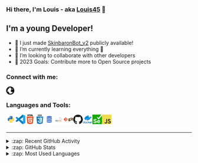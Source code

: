 ### Hi there, I'm Louis - aka [Louis45][website] 👋 

## I'm a young Developer!

- 🔭 I just made [SkinbaronBot_v2](https://github.com/Luois45/SkinbaronBot_v2) publicly available!
- 🌱 I’m currently learning everything 🤣
- 👯 I’m looking to collaborate with other developers
- 🥅 2023 Goals: Contribute more to Open Source projects

### Connect with me:

[<img align="left" alt="linktree.louis45.de" width="22px" src="https://raw.githubusercontent.com/iconic/open-iconic/master/svg/globe.svg" />][website]

<br />

### Languages and Tools:

[<img align="left" alt="Python" width="26px" src="https://raw.githubusercontent.com/github/explore/80688e429a7d4ef2fca1e82350fe8e3517d3494d/topics/python/python.png" />](https://github.com/topics/python)
[<img align="left" alt="Visual Studio Code" width="26px" src="https://raw.githubusercontent.com/github/explore/bbd48b997e8d0bef63f676eca4da5e1f76487b56/topics/visual-studio-code/visual-studio-code.png" />](https://github.com/topics/visual-studio-code)
[<img align="left" alt="HTML" width="26px" src="https://raw.githubusercontent.com/github/explore/80688e429a7d4ef2fca1e82350fe8e3517d3494d/topics/html/html.png" />](https://github.com/topics/html)
[<img align="left" alt="CSS" width="26px" src="https://raw.githubusercontent.com/github/explore/80688e429a7d4ef2fca1e82350fe8e3517d3494d/topics/css/css.png" />](https://github.com/topics/css)
[<img align="left" alt="SQL" width="26px" src="https://raw.githubusercontent.com/github/explore/80688e429a7d4ef2fca1e82350fe8e3517d3494d/topics/sql/sql.png" />](https://github.com/topics/sql)
[<img align="left" alt="MySQL" width="26px" src="https://raw.githubusercontent.com/github/explore/80688e429a7d4ef2fca1e82350fe8e3517d3494d/topics/mysql/mysql.png" />](https://github.com/topics/mysql)
[<img align="left" alt="Git" width="26px" src="https://raw.githubusercontent.com/github/explore/80688e429a7d4ef2fca1e82350fe8e3517d3494d/topics/git/git.png" />](https://github.com/topics/git)
[<img align="left" alt="GitHub" width="26px" src="https://raw.githubusercontent.com/github/explore/78df643247d429f6cc873026c0622819ad797942/topics/github/github.png" />](https://github.com/topics/github)
[<img align="left" alt="GitHub" width="26px" src="https://raw.githubusercontent.com/github/explore/80688e429a7d4ef2fca1e82350fe8e3517d3494d/topics/docker/docker.png" />](https://github.com/topics/docker)
[<img align="left" alt="Selenium" width="26px" src="https://raw.githubusercontent.com/github/explore/6c7084bb772f6fabaae377f5ae4a607594234ee6/topics/selenium/selenium.png" />](https://github.com/topics/selenium)
[<img align="left" alt="JavaScript" width="26px" src="https://raw.githubusercontent.com/github/explore/80688e429a7d4ef2fca1e82350fe8e3517d3494d/topics/javascript/javascript.png" />](https://github.com/topics/javascript)

<br />
<br />

---

<details>
  <summary>:zap: Recent GitHub Activity</summary>
  
<!--START_SECTION:activity-->
1. 💪 Opened PR [#19](https://github.com/Luois45/SkinbaronBot_v2/pull/19) in [Luois45/SkinbaronBot_v2](https://github.com/Luois45/SkinbaronBot_v2)
2. 🗣 Commented on [#7](https://github.com/FACS01-01/FACS_Utilities/issues/7#issuecomment-1722288288) in [FACS01-01/FACS_Utilities](https://github.com/FACS01-01/FACS_Utilities)
3. 🎉 Merged PR [#1](https://github.com/Luois45/Linktree/pull/1) in [Luois45/Linktree](https://github.com/Luois45/Linktree)
4. ❌ Reopened PR [#1](https://github.com/Luois45/Linktree/pull/1) in [Luois45/Linktree](https://github.com/Luois45/Linktree)
5. 🗣 Commented on [#264](https://github.com/Luois45/claim-free-steam-packages/pull/264#issuecomment-1721723034) in [Luois45/claim-free-steam-packages](https://github.com/Luois45/claim-free-steam-packages)
6. 🗣 Commented on [#259](https://github.com/Luois45/claim-free-steam-packages/pull/259#issuecomment-1671017156) in [Luois45/claim-free-steam-packages](https://github.com/Luois45/claim-free-steam-packages)
7. 🎉 Merged PR [#16](https://github.com/Luois45/SkinbaronBot_v2/pull/16) in [Luois45/SkinbaronBot_v2](https://github.com/Luois45/SkinbaronBot_v2)
8. 💪 Opened PR [#16](https://github.com/Luois45/SkinbaronBot_v2/pull/16) in [Luois45/SkinbaronBot_v2](https://github.com/Luois45/SkinbaronBot_v2)
9. 🎉 Merged PR [#15](https://github.com/Luois45/SkinbaronBot_v2/pull/15) in [Luois45/SkinbaronBot_v2](https://github.com/Luois45/SkinbaronBot_v2)
10. 💪 Opened PR [#15](https://github.com/Luois45/SkinbaronBot_v2/pull/15) in [Luois45/SkinbaronBot_v2](https://github.com/Luois45/SkinbaronBot_v2)
<!--END_SECTION:activity-->
  
</details>

<details>
  <summary>:zap: GitHub Stats</summary>
  <a href="https://github.com/Luois45?tab=repositories">
    <img align="center" alt="Louis45's GitHub Stats" src="https://github-readme-stats.vercel.app/api?username=Luois45&count_private=true&theme=tokyonight&show_icons=true" />
  </a>
</details>

<details>
  <summary>:zap: Most Used Languages</summary>
  <a href="https://github.com/Luois45?tab=repositories">
    <img align="center" alt="Louis45's Most Used Languages" src="https://github-readme-stats.vercel.app/api/top-langs/?username=Luois45&count_private=true&theme=tokyonight&layout=compact" />
  </a>
</details>

[website]: https://linktree.louis45.de/
